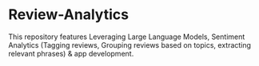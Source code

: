 # Review-Analytics
This repository features Leveraging Large Language Models, Sentiment Analytics (Tagging reviews, Grouping reviews based on topics, extracting relevant phrases) & app development.
